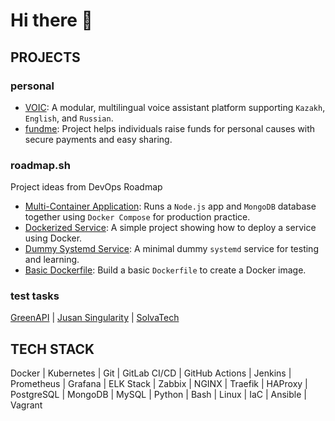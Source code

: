 # Hi there 👋
## PROJECTS
### personal
- [VOIC](https://gitlab.com/voic): A modular, multilingual voice assistant platform supporting `Kazakh`, `English`, and `Russian`.
- [fundme](https://github.com/peible/fundme): Project helps individuals raise funds for personal causes with secure payments and easy sharing.
  
### roadmap.sh
Project ideas from DevOps Roadmap
- [Multi-Container Application](https://github.com/peible/rm-mca): Runs a `Node.js` app and `MongoDB` database together using `Docker Compose` for production practice.
- [Dockerized Service](https://github.com/peible/rm-dsd): A simple project showing how to deploy a service using Docker.
- [Dummy Systemd Service](https://github.com/peible/rm-dss): A minimal dummy `systemd` service for testing and learning.
- [Basic Dockerfile](https://github.com/peible/rm-bd): Build a basic `Dockerfile` to create a Docker image.

### test tasks
[GreenAPI](https://github.com/peible/green-api-task) | [Jusan Singularity](https://github.com/peible/jdo) | [SolvaTech](https://github.com/peible/solva-task)

## TECH STACK
Docker | Kubernetes | Git | GitLab CI/CD | GitHub Actions | Jenkins | Prometheus | Grafana | ELK Stack | Zabbix | NGINX | Traefik | HAProxy | PostgreSQL | MongoDB | MySQL | Python | Bash | Linux | IaC | Ansible | Vagrant
